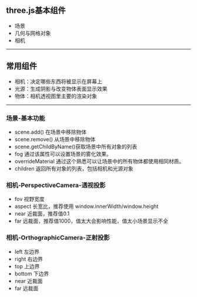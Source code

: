 ## three.js基本组件
- 场景
- 几何与网格对象
- 相机
---
## 常用组件
- 相机：决定哪些东西将被显示在屏幕上
- 光源：生成阴影与改变物体表面显示效果
- 物体：相机透视图里主要的渲染对象
---
### 场景-基本功能
- scene.add() 在场景中移除物体
- scene.remove() 从场景中移除物体
- scene.getChildByName()获取场景中所有对象的列表
- fog 通过该属性可以设置场景的雾化效果。
- overrideMaterial 通过这个熟悉可以让场景中的所有物体都使用相同材质。
- children 返回所有对象的列表，包括相机和光源对象

### 相机-PerspectiveCamera-透视投影
- fov 视野宽度
- aspect 长宽比，推荐使用 window.innerWidth/window.height
- near 近裁面，推荐值0.1
- far 远裁面，推荐值1000，值太大会影响性能，值太小场景显示不全

### 相机-OrthographicCamera-正射投影
- left 左边界
- right 右边界
- top 上边界
- bottom 下边界
- near 近裁面
- far 远裁面
